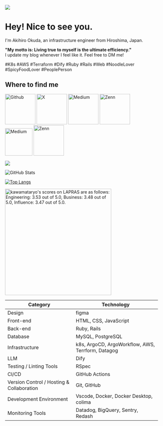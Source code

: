 ![](https://komarev.com/ghpvc/?username=aki366)

# Hey! Nice to see you.

<p>
I'm Akihiro Okuda, an infrastructure engineer from Hiroshima, Japan.</br>

<b>"My motto is: Living true to myself is the ultimate efficiency."</b></br>
I update my blog whenever I feel like it. Feel free to DM me!</br>

#K8s #AWS #Terraform #Dify #Ruby #Rails #Web #NoodleLover #SpicyFoodLover #PeoplePerson</br>
</p>

## Where to find me

<p>
  <a href="https://github.com/aki366" target="_blank"><img alt="Github" src="https://d3prslcyrefztx.cloudfront.net/icons/ios17-github-150x150-20250320.svg" width="100" height="100" /></a>
  <a href="https://x.com/aki366_x" target="_blank"><img alt="X" src="https://d3prslcyrefztx.cloudfront.net/icons/ios17-x-150x150-20250320.svg" width="100" height="100" /></a>
  <a href="https://www.linkedin.com/in/akihiro-okuda-039347344/" target="_blank"><img alt="Medium" src="https://d3prslcyrefztx.cloudfront.net/icons/ios17-linkedin-150x150-20250320.svg" width="100" height="100" /></a>
  <a href="https://zenn.dev/aki366" target="_blank"><img alt="Zenn" src="https://d3prslcyrefztx.cloudfront.net/icons/zenn-150x150-20250320.png" width="100" height="100" /></a>
  <a href="https://qiita.com/aki366" target="_blank"><img alt="Medium" src="https://d3prslcyrefztx.cloudfront.net/icons/qiita-96x96-20250320.png" width="90" height="90" /></a>
  <a href="https://note.com/aki_366" target="_blank"><img alt="Zenn" src="https://d3prslcyrefztx.cloudfront.net/icons/note-493x493-20250320.png" width="100" height="100" /></a>
</p>


<!-- <img alt="my skills" src="https://skillicons.dev/icons?theme=light&perline=8&i=figma,javascript,html,css,ruby,rails,rspec,redia,mysql,dify,k8s,argo,datadog,aws,terraform,githubactions,git,github,vscode,docker" /> -->

![](https://github-profile-summary-cards.vercel.app/api/cards/profile-details?username=aki366&theme=vue)

![GitHub Stats](https://github-readme-stats.vercel.app/api?username=aki366&count_private=true)

[![Top Langs](https://github-readme-stats.vercel.app/api/top-langs/?username=aki366&layout=compact&langs_count=6)](https://github.com/anuraghazra/github-readme-stats)

<!--START_SECTION:lapras-card-->
<p ><a href="https://lapras.com/public/aki366" target="_blank" rel="noopener noreferrer"><img alt="kawamataryo's scores on LAPRAS are as follows: Engineering: 3.53 out of 5.0, Business: 3.48 out of 5.0, Influence: 3.47 out of 5.0." src="https://lapras-card-generator.vercel.app/api/svg?e=3.53&b=3.48&i=3.47&b1=%2523020E27&b2=%25230E5593&i1=%2523030E21&i2=%25231688BF&l=en" width="350" ></a></p>
<!--END_SECTION:lapras-card-->

| Category | Technology |
| --- | --- |
| Design | figma |
| Front-end | HTML, CSS, JavaScript |
| Back-end | Ruby, Rails |
| Database | MySQL, PostgreSQL |
| Infrastructure | k8s, ArgoCD, ArgoWorkflow, AWS, Terrform, Datagog |
| LLM | Dify |
| Testing / Linting Tools | RSpec |
| CI/CD | GitHub Actions |
| Version Control / Hosting & Collaboration | Git, GitHub |
| Development Environment | Vscode, Docker, Docker Desktop, colima |
| Monitoring Tools　| Datadog, BigQuery, Sentry, Redash |
